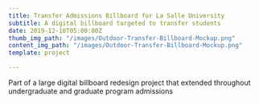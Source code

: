 ```yaml
---
title: Transfer Admissions Billboard for La Salle University
subtitle: A digital billboard targeted to transfer students
date: 2019-12-18T05:00:00Z
thumb_img_path: "/images/Outdoor-Transfer-Billboard-Mockup.png"
content_img_path: "/images/Outdoor-Transfer-Billboard-Mockup.png"
template: project

---
```

Part of a large digital billboard redesign project that extended throughout undergraduate and graduate program admissions